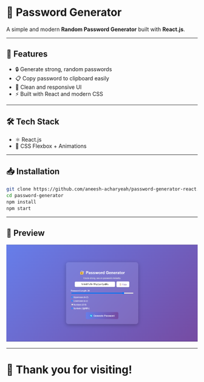 # 🔐 Password Generator

A simple and modern **Random Password Generator** built with **React.js**.

---

## 🚀 Features
- 🔒 Generate strong, random passwords
- 📋 Copy password to clipboard easily
- 🎨 Clean and responsive UI
- ⚡ Built with React and modern CSS

---

## 🛠 Tech Stack
- ⚛️ React.js
- 🎨 CSS Flexbox + Animations

---

## 📥 Installation

```bash
git clone https://github.com/aneesh-acharyeah/password-generator-react.git
cd password-generator
npm install
npm start
```

---

## 📸 Preview
 ![password-generator-app-react](https://github.com/aneesh-acharyeah/password-generator-react/blob/main/password-generator-app-react.png)

 
---

# 🙌 Thank you for visiting!
